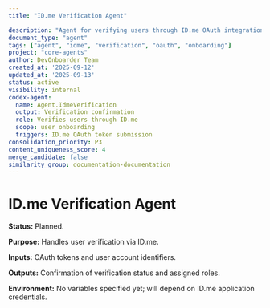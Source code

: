 ```yaml
---
title: "ID.me Verification Agent"

description: "Agent for verifying users through ID.me OAuth integration during onboarding process"
document_type: "agent"
tags: ["agent", "idme", "verification", "oauth", "onboarding"]
project: "core-agents"
author: DevOnboarder Team
created_at: '2025-09-12'
updated_at: '2025-09-13'
status: active
visibility: internal
codex-agent:
  name: Agent.IdmeVerification
  output: Verification confirmation
  role: Verifies users through ID.me
  scope: user onboarding
  triggers: ID.me OAuth token submission
consolidation_priority: P3
content_uniqueness_score: 4
merge_candidate: false
similarity_group: documentation-documentation
---
```


# ID.me Verification Agent

**Status:** Planned.

**Purpose:** Handles user verification via ID.me.

**Inputs:** OAuth tokens and user account identifiers.

**Outputs:** Confirmation of verification status and assigned roles.

**Environment:** No variables specified yet; will depend on ID.me application credentials.
